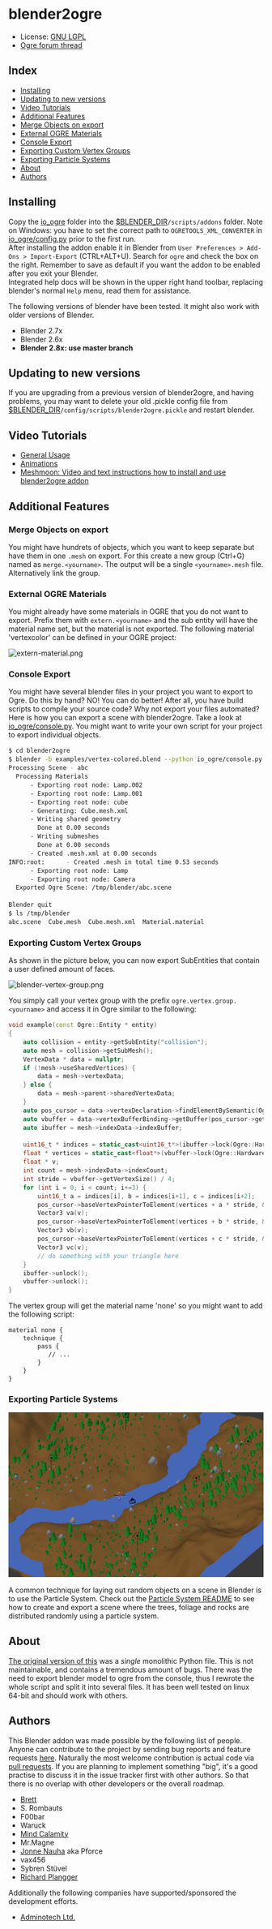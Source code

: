 # blender2ogre #

* License: [GNU LGPL](http://www.gnu.org/licenses/lgpl.html)
* [Ogre forum thread](http://ogre3d.org/forums/viewtopic.php?f=8&t=61485)

## Index
 - [Installing](#installing)
 - [Updating to new versions](#updating-to-new-versions)
 - [Video Tutorials](#video-tutorials)
 - [Additional Features](#additional-features)
 - [Merge Objects on export](#merge-objects-on-export)
 - [External OGRE Materials](#external-ogre-materials)
 - [Console Export](#console-export)
 - [Exporting Custom Vertex Groups](#exporting-custom-vertex-groups)
 - [Exporting Particle Systems](#exporting-particle-systems)
 - [About](#about)
 - [Authors](#authors)

## Installing
Copy the [io_ogre](io_ogre) folder into the [$BLENDER_DIR](https://docs.blender.org/manual/ja/dev/getting_started/installing/configuration/directories.html)`/scripts/addons` folder.
Note on Windows: you have to set the correct path to `OGRETOOLS_XML_CONVERTER` in [io_ogre/config.py](io_ogre/config.py) prior to the first run.  
After installing the addon enable it in Blender from `User Preferences > Add-Ons > Import-Export` (CTRL+ALT+U). Search for `ogre` and check the box on the right. Remember to save as default if you want the addon to be enabled after you exit your Blender.  
Integrated help docs will be shown in the upper right hand toolbar, replacing blender's normal `Help` menu, read them for assistance.

The following versions of blender have been tested. It might also work with older versions of Blender.

* Blender 2.7x
* Blender 2.6x
* **Blender 2.8x: use master branch**

## Updating to new versions

If you are upgrading from a previous version of blender2ogre, and having problems, you may want to delete your old .pickle config file from
[$BLENDER_DIR](https://docs.blender.org/manual/ja/dev/getting_started/installing/configuration/directories.html)`/config/scripts/blender2ogre.pickle` and restart blender.

## Video Tutorials

* [General Usage](http://www.youtube.com/watch?feature=player_embedded&v=3EpwEsB0_kk)
* [Animations](http://www.youtube.com/watch?feature=player_embedded&v=5oVM0Lmeb68)
* [Meshmoon: Video and text instructions how to install and use blender2ogre addon](http://doc.meshmoon.com/index.html?page=from-blender-to-meshmoon-part-1)

## Additional Features

### Merge Objects on export

You might have hundrets of objects, which you want to keep separate but have them in one `.mesh` on export.
For this create a new group (Ctrl+G) named as `merge.<yourname>`. The output will be a single `<yourname>.mesh` file. Alternatively link the group.

### External OGRE Materials

You might already have some materials in OGRE that you do not want to export.
Prefix them with `extern.<yourname>` and the sub entity will have the material name set,
but the material is not exported. The following material 'vertexcolor' can be defined in
your OGRE project:

![extern-material.png](https://bitbucket.org/repo/dAG7Gx/images/3637870399-extern-material.png)

### Console Export

You might have several blender files in your project you want to export to Ogre. Do this by hand? NO! You can do better! After all, you have build scripts to compile your source code? Why not export your files automated?
Here is how you can export a scene with blender2ogre. Take a look at [io_ogre/console.py](io_ogre/console.py). You might want to write your own script for your project to export individual objects.

```bash
$ cd blender2ogre
$ blender -b examples/vertex-colored.blend --python io_ogre/console.py -- /tmp/blender 'scene abc'
Processing Scene - abc
  Processing Materials
      - Exporting root node: Lamp.002
      - Exporting root node: Lamp.001
      - Exporting root node: cube
      - Generating: Cube.mesh.xml
      - Writing shared geometry
        Done at 0.00 seconds
      - Writing submeshes
        Done at 0.00 seconds
      - Created .mesh.xml at 0.00 seconds
INFO:root:      - Created .mesh in total time 0.53 seconds
      - Exporting root node: Lamp
      - Exporting root node: Camera
  Exported Ogre Scene: /tmp/blender/abc.scene

Blender quit
$ ls /tmp/blender
abc.scene  Cube.mesh  Cube.mesh.xml  Material.material
```

### Exporting Custom Vertex Groups

As shown in the picture below, you can now export SubEntities that contain
a user defined amount of faces.

![blender-vertex-group.png](https://bitbucket.org/repo/dAG7Gx/images/1164854951-blender-vertex-group.png)

You simply call your vertex group with the
prefix `ogre.vertex.group.<yourname>` and access it in Ogre similar to
the following:

```cpp
void example(const Ogre::Entity * entity)
{
    auto collision = entity->getSubEntity("collision");
    auto mesh = collision->getSubMesh();
    VertexData * data = nullptr;
    if (!mesh->useSharedVertices) {
        data = mesh->vertexData;
    } else {
        data = mesh->parent->sharedVertexData;
    }
    auto pos_cursor = data->vertexDeclaration->findElementBySemantic(Ogre::VES_POSITION);
    auto vbuffer = data->vertexBufferBinding->getBuffer(pos_cursor->getSource());
    auto ibuffer = mesh->indexData->indexBuffer;

    uint16_t * indices = static_cast<uint16_t*>(ibuffer->lock(Ogre::HardwareBuffer::HBL_READ_ONLY));
    float * vertices = static_cast<float*>(vbuffer->lock(Ogre::HardwareBuffer::HBL_READ_ONLY));
    float * v;
    int count = mesh->indexData->indexCount;
    int stride = vbuffer->getVertexSize() / 4;
    for (int i = 0; i < count; i+=3) {
        uint16_t a = indices[i], b = indices[i+1], c = indices[i+2];
        pos_cursor->baseVertexPointerToElement(vertices + a * stride, &v);
        Vector3 va(v);
        pos_cursor->baseVertexPointerToElement(vertices + b * stride, &v);
        Vector3 vb(v);
        pos_cursor->baseVertexPointerToElement(vertices + c * stride, &v);
        Vector3 vc(v);
        // do something with your triangle here
    }
    ibuffer->unlock();
    vbuffer->unlock();
}
```
The vertex group will get the material name 'none' so you might want to add the following script:

```
material none {
    technique {
        pass {
           // ...
        }
    }
}
```

### Exporting Particle Systems
![particle-system5.png](images/particle-system5.png)

A common technique for laying out random objects on a scene in Blender is to use the Particle System. 
Check out the [Particle System README](ParticleSystem.md) to see how to create and export a scene where the trees, foliage and rocks are distributed randomly using a particle system.

## About

[The original version of this](https://bitbucket.org/iboshkov/blender2ogre) was a *single* monolithic Python file.
This is not maintainable, and contains a tremendous amount of bugs. There was the need to export blender model to ogre from
the console, thus I rewrote the whole script and split it into several files.
It has been well tested on linux 64-bit and should work with others.

## Authors

This Blender addon was made possible by the following list of people. Anyone can contribute to the project by sending bug reports and feature requests [here](https://bitbucket.org/plan_rich/blender2ogre/issues). Naturally the most welcome contribution is actual code via [pull requests](https://bitbucket.org/plan_rich/blender2ogre/pull-requests). If you are planning to implement something "big", it's a good practise to discuss it in the issue tracker first with other authors. So that there is no overlap with other developers or the overall roadmap.
 
* [Brett](http://pyppet.blogspot.fi/)
* S. Rombauts
* F00bar
* Waruck
* [Mind Calamity](https://bitbucket.org/MindCalamity)
* Mr.Magne
* [Jonne Nauha](https://bitbucket.org/jonnenauha) aka Pforce
* vax456
* Sybren Stüvel
* [Richard Plangger](https://bitbucket.org/plan_rich)

Additionally the following companies have supported/sponsored the development efforts.

* [Adminotech Ltd.](http://www.meshmoon.com/)

